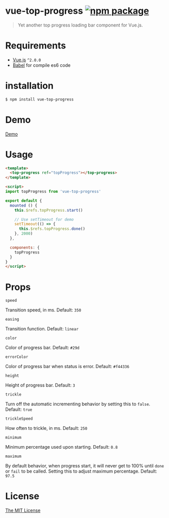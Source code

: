 # vue-top-progress [![npm package](https://img.shields.io/npm/v/vue-top-progress.svg)](https://www.npmjs.com/package/vue-top-progress)

> Yet another top progress loading bar component for Vue.js.

# Requirements

- [Vue.js](https://github.com/vuejs/vue) `^2.0.0`
- [Babel](https://github.com/babel/babel) for compile es6 code

# installation

``` bash
$ npm install vue-top-progress
```
# Demo
[Demo](https://dalphyx.github.io/vue-top-progress/)

# Usage
``` html
<template>
  <top-progress ref="topProgress"></top-progress>
</template>

<script>
import topProgress from 'vue-top-progress'

export default {
  mounted () {
    this.$refs.topProgress.start()

    // Use setTimeout for demo
    setTimeout(() => {
      this.$refs.topProgress.done()
    }, 2000)
  },

  components: {
    topProgress
  }
}
</script>
```

# Props

`speed`

Transition speed, in ms. Default: `350`

`easing`

Transition function. Default: `linear`

`color`

Color of progress bar. Default: `#29d`

`errorColor`

Color of progress bar when status is error. Default: `#f44336`

`height`

Height of progress bar. Default: `3`

`trickle`

Turn off the automatic incrementing behavior by setting this to `false`. Default: `true`

`trickleSpeed`

How often to trickle, in ms. Default: `250`

`minimum`

Minimum percentage used upon starting. Default: `0.8`

`maximum`

By default behavior, when progress start, it will never get to 100% until `done` or `fail` to be called. Setting this to adjust maximum percentage. Default: `97.5`

# License

[The MIT License](http://opensource.org/licenses/MIT)